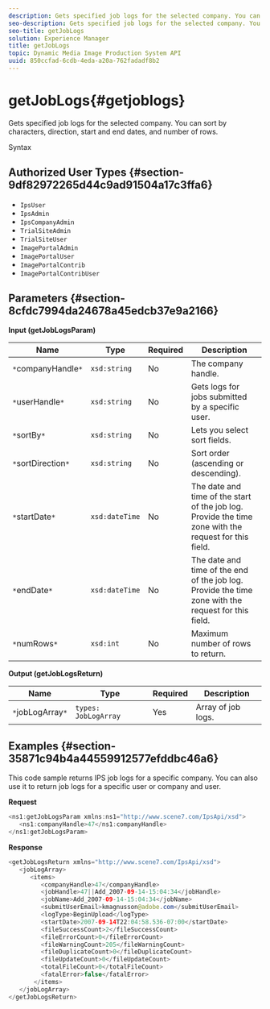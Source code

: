 ```yaml
---
description: Gets specified job logs for the selected company. You can sort by characters, direction, start and end dates, and number of rows.
seo-description: Gets specified job logs for the selected company. You can sort by characters, direction, start and end dates, and number of rows.
seo-title: getJobLogs
solution: Experience Manager
title: getJobLogs
topic: Dynamic Media Image Production System API
uuid: 850ccfad-6cdb-4eda-a20a-762fadadf8b2
---
```


# getJobLogs{#getjoblogs}

Gets specified job logs for the selected company. You can sort by characters, direction, start and end dates, and number of rows.

 Syntax 

## Authorized User Types {#section-9df82972265d44c9ad91504a17c3ffa6}

* `IpsUser` 
* `IpsAdmin` 
* `IpsCompanyAdmin` 
* `TrialSiteAdmin` 
* `TrialSiteUser` 
* `ImagePortalAdmin` 
* `ImagePortalUser` 
* `ImagePortalContrib` 
* `ImagePortalContribUser`

## Parameters {#section-8cfdc7994da24678a45edcb37e9a2166}

**Input (getJobLogsParam)** 

|  Name  | Type  | Required  | Description  |
|---|---|---|---|
|  `*`companyHandle`*`  | `xsd:string`  | No  | The company handle.  |
|  `*`userHandle`*`  | `xsd:string`  | No  | Gets logs for jobs submitted by a specific user.  |
|  `*`sortBy`*`  | `xsd:string`  | No  | Lets you select sort fields.  |
|  `*`sortDirection`*`  | `xsd:string`  | No  | Sort order (ascending or descending).  |
|  `*`startDate`*`  | `xsd:dateTime`  | No  | The date and time of the start of the job log. Provide the time zone with the request for this field.  |
|  `*`endDate`*`  | `xsd:dateTime`  | No  | The date and time of the end of the job log. Provide the time zone with the request for this field.  |
|  `*`numRows`*`  | `xsd:int`  | No  | Maximum number of rows to return.  |

**Output (getJobLogsReturn)** 

|  Name  | Type  | Required  | Description  |
|---|---|---|---|
|  `*`jobLogArray`*`  | `types: JobLogArray`  | Yes  | Array of job logs.  |

## Examples {#section-35871c94b4a44559912577efddbc46a6}

This code sample returns IPS job logs for a specific company. You can also use it to return job logs for a specific user or company and user.

**Request** 

```java
<ns1:getJobLogsParam xmlns:ns1="http://www.scene7.com/IpsApi/xsd">
   <ns1:companyHandle>47</ns1:companyHandle>
</ns1:getJobLogsParam>
```

**Response** 

```java
<getJobLogsReturn xmlns="http://www.scene7.com/IpsApi/xsd">
   <jobLogArray>
      <items>
         <companyHandle>47</companyHandle>
         <jobHandle>47||Add_2007-09-14-15:04:34</jobHandle>
         <jobName>Add_2007-09-14-15:04:34</jobName>
         <submitUserEmail>kmagnusson@adobe.com</submitUserEmail>
         <logType>BeginUpload</logType>
         <startDate>2007-09-14T22:04:58.536-07:00</startDate>
         <fileSuccessCount>2</fileSuccessCount>
         <fileErrorCount>0</fileErrorCount>
         <fileWarningCount>205</fileWarningCount>
         <fileDuplicateCount>0</fileDuplicateCount>
         <fileUpdateCount>0</fileUpdateCount>
         <totalFileCount>0</totalFileCount>
         <fatalError>false</fatalError>
       </items>
   </jobLogArray>
</getJobLogsReturn>
```


